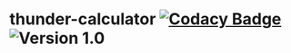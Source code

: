 # thunder-calculator [![Codacy Badge](https://api.codacy.com/project/badge/Grade/53aabde6b88d4481a8f598efcdd48890)](https://www.codacy.com/app/romein/thunder-calculator?utm_source=github.com&amp;utm_medium=referral&amp;utm_content=Roman1001/thunder-calculator&amp;utm_campaign=Badge_Grade) ![Version 1.0](https://img.shields.io/badge/Version-1.0-orange.svg) 
